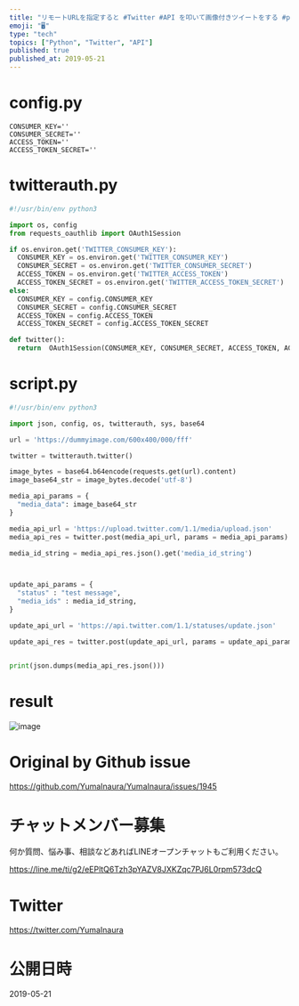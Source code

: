 ```yaml
---
title: "リモートURLを指定すると #Twitter #API を叩いて画像付きツイートをする #python スクリプトの例"
emoji: "🖥"
type: "tech"
topics: ["Python", "Twitter", "API"]
published: true
published_at: 2019-05-21
---
```


# config.py

```
CONSUMER_KEY=''
CONSUMER_SECRET=''
ACCESS_TOKEN=''
ACCESS_TOKEN_SECRET=''

```

# twitterauth.py

```py
#!/usr/bin/env python3

import os, config
from requests_oauthlib import OAuth1Session

if os.environ.get('TWITTER_CONSUMER_KEY'):
  CONSUMER_KEY = os.environ.get('TWITTER_CONSUMER_KEY')
  CONSUMER_SECRET = os.environ.get('TWITTER_CONSUMER_SECRET')
  ACCESS_TOKEN = os.environ.get('TWITTER_ACCESS_TOKEN')
  ACCESS_TOKEN_SECRET = os.environ.get('TWITTER_ACCESS_TOKEN_SECRET')
else:
  CONSUMER_KEY = config.CONSUMER_KEY
  CONSUMER_SECRET = config.CONSUMER_SECRET
  ACCESS_TOKEN = config.ACCESS_TOKEN
  ACCESS_TOKEN_SECRET = config.ACCESS_TOKEN_SECRET

def twitter():
  return  OAuth1Session(CONSUMER_KEY, CONSUMER_SECRET, ACCESS_TOKEN, ACCESS_TOKEN_SECRET)

```

# script.py

```py
#!/usr/bin/env python3

import json, config, os, twitterauth, sys, base64

url = 'https://dummyimage.com/600x400/000/fff'

twitter = twitterauth.twitter()

image_bytes = base64.b64encode(requests.get(url).content)
image_base64_str = image_bytes.decode('utf-8')

media_api_params = {
  "media_data": image_base64_str
}

media_api_url = 'https://upload.twitter.com/1.1/media/upload.json'
media_api_res = twitter.post(media_api_url, params = media_api_params)

media_id_string = media_api_res.json().get('media_id_string')



update_api_params = {
  "status" : "test message",
  "media_ids" : media_id_string,
}

update_api_url = 'https://api.twitter.com/1.1/statuses/update.json'

update_api_res = twitter.post(update_api_url, params = update_api_params)


print(json.dumps(media_api_res.json()))
```

 # result

![image](https://user-images.githubusercontent.com/13635059/58061706-4d224f00-7bb2-11e9-9c3f-345eb150bf6f.png)


# Original by Github issue

https://github.com/YumaInaura/YumaInaura/issues/1945








<!-- Update From Qiita API -->

# チャットメンバー募集


何か質問、悩み事、相談などあればLINEオープンチャットもご利用ください。

https://line.me/ti/g2/eEPltQ6Tzh3pYAZV8JXKZqc7PJ6L0rpm573dcQ





# Twitter


https://twitter.com/YumaInaura


<!-- Update From Qiita API -->



# 公開日時

2019-05-21

